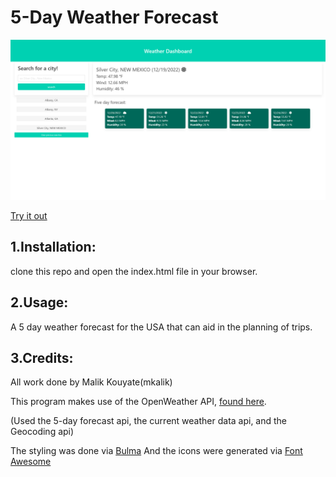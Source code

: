 <WEATHER-FORECAST>

# 5-Day Weather Forecast

![picture of main page](./assets/images/weatherdash.png)

[Try it out](https://mkalik.github.io/module6-weather-dashboard/)

## 1.Installation:

clone this repo and open the index.html file in your browser. 

## 2.Usage:

A 5 day weather forecast for the USA that can aid in the planning of trips.

## 3.Credits:

All work done by Malik Kouyate(mkalik)

This program makes use of the OpenWeather API, [found here](https://openweathermap.org/api).

(Used the 5-day forecast api, the current weather data api, and the Geocoding api)

The styling was done via [Bulma](https://bulma.io/documentation/) And the icons were generated via [Font Awesome](https://fontawesome.com/)

